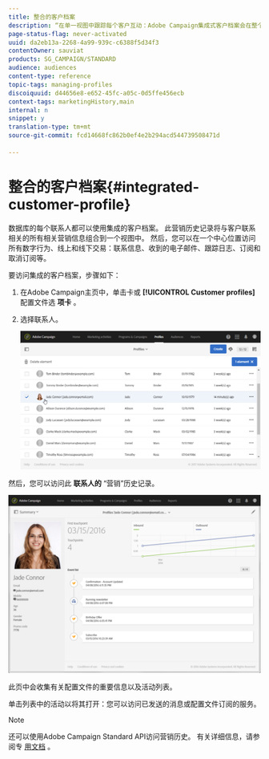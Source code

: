 ```yaml
---
title: 整合的客户档案
description: “在单一视图中跟踪每个客户互动：Adobe Campaign集成式客户档案会在整个客户生命周期中进行更新。”
page-status-flag: never-activated
uuid: da2eb13a-2268-4a99-939c-c6388f5d34f3
contentOwner: sauviat
products: SG_CAMPAIGN/STANDARD
audience: audiences
content-type: reference
topic-tags: managing-profiles
discoiquuid: d44656e8-e652-45fc-a05c-0d5ffe456ecb
context-tags: marketingHistory,main
internal: n
snippet: y
translation-type: tm+mt
source-git-commit: fcd14668fc862b0ef4e2b294acd544739508471d

---
```



# 整合的客户档案{#integrated-customer-profile}

数据库的每个联系人都可以使用集成的客户档案。 此营销历史记录将与客户联系相关的所有相关营销信息组合到一个视图中。 然后，您可以在一个中心位置访问所有数字行为、线上和线下交易：联系信息、收到的电子邮件、跟踪日志、订阅和取消订阅等。

要访问集成的客户档案，步骤如下：

1. 在Adobe Campaign主页中，单击卡或 **[!UICONTROL Customer profiles]** 配置文件选 **项卡** 。
1. 选择联系人。

   ![](assets/mkt_hist_access.png)

然后，您可以访问此 **联系人的** “营销”历史记录。

![](assets/mkt_hist_view.png)

此页中会收集有关配置文件的重要信息以及活动列表。

单击列表中的活动以将其打开：您可以访问已发送的消息或配置文件订阅的服务。

>[!NOTE]
>
>还可以使用Adobe Campaign Standard API访问营销历史。 有关详细信息，请参阅专 [用文档](../../api/using/interacting-with-marketing-history.md) 。
